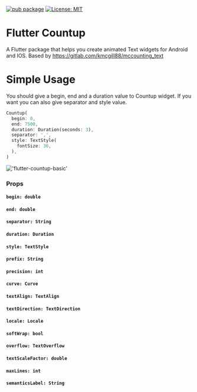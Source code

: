 [![pub package](https://img.shields.io/pub/v/countup.svg)](https://pub.dev/packages/countup) 
[![License: MIT](https://img.shields.io/badge/License-MIT-yellow.svg)](https://opensource.org/licenses/MIT)


# Flutter Countup

A Flutter package that helps you create animated Text widgets for Android and IOS. Based by https://gitlab.com/kmcgill88/mccounting_text

# Simple Usage

You should give a begin, end and a duration value to Countup widget. If you want you can also give separator and style value.

```dart
Countup(
  begin: 0,
  end: 7500,
  duration: Duration(seconds: 3),
  separator: ',',
  style: TextStyle(
    fontSize: 36,
  ),
)
```


!['flutter-countup-basic'](https://media0.giphy.com/media/dvfNHGdpm984wCYfKh/giphy.gif)

### Props

#### `begin: double`

#### `end: double`

#### `separator: String`

#### `duration: Duration`

#### `style: TextStyle`

#### `prefix: String`

#### `precision: int`

#### `curve: Curve`

#### `textAlign: TextAlign`

#### `textDirection: TextDirection`

#### `locale: Locale`

#### `softWrap: bool`

#### `overflow: TextOverflow`

#### `textScaleFactor: double`

#### `maxLines: int`

#### `semanticsLabel: String`